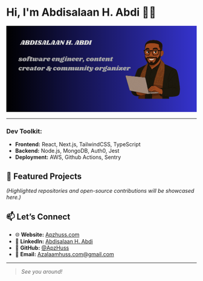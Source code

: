 # Hi, I'm Abdisalaan H. Abdi 👋🏾 

<img src="https://github.com/ApzHuss/ApzHuss/blob/main/Assets/cover.png?raw=true" alt="banner that says APZHUSS - software engineer, content creator and community organizer alongside a cartoon illustration of APZ.">

---

### Dev Toolkit:

- **Frontend:** React, Next.js, TailwindCSS, TypeScript
- **Backend:** Node.js, MongoDB, Auth0, Jest
- **Deployment:** AWS, Github Actions, Sentry


## 🚀 Featured Projects

*(Highlighted repositories and open-source contributions will be showcased here.)*


## 📫 Let’s Connect

- 🌐 **Website:** [Apzhuss.com](https://404/)
- 💼 **LinkedIn:** [Abdisalaan H. Abdi](https://www.linkedin.com/in/abdisalaan-hussein-abdi-34057436b/)
- 🐙 **GitHub:** [@ApzHuss](https://github.com/ApzHuss/)
- 📧 **Email:** [Azalaamhuss.com@gmail.com](mailto:azalaamhuss.com@gmail.com)
---

> *See you around!*




